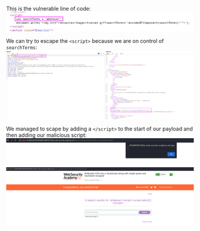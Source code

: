 
This is the vulnerable line of code:
![](imgs/xss_into_javascript.png)

We can try to escape the `<script>` because we are on control of `searchTerms`:
![](imgs/xss_into_javascript-1.png)

We managed to scape by adding a `</script>` to the start of our payload and then adding our malicious script:
![](imgs/xss_into_javascript-2.png)![](imgs/xss_into_javascript-3.png)